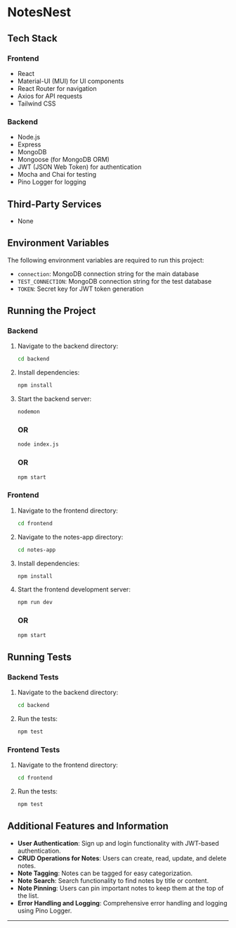 # NotesNest

## Tech Stack

### Frontend
- React
- Material-UI (MUI) for UI components
- React Router for navigation
- Axios for API requests
- Tailwind CSS

### Backend
- Node.js
- Express
- MongoDB
- Mongoose (for MongoDB ORM)
- JWT (JSON Web Token) for authentication
- Mocha and Chai for testing
- Pino Logger for logging

## Third-Party Services
- None

## Environment Variables

The following environment variables are required to run this project:
- `connection`: MongoDB connection string for the main database
- `TEST_CONNECTION`: MongoDB connection string for the test database
- `TOKEN`: Secret key for JWT token generation

## Running the Project

### Backend

1. Navigate to the backend directory:
   ```sh
   cd backend
   ```
2. Install dependencies:
   ```sh
   npm install
   ```
3. Start the backend server:
   ```sh
   nodemon
   ```
   ### OR
   ```sh
   node index.js
   ```
   ### OR
   ```sh
   npm start
   ```
### Frontend

1. Navigate to the frontend directory:
   ```sh
   cd frontend
   ```
2. Navigate to the notes-app directory:
   ```sh
   cd notes-app
   ```
3. Install dependencies:
   ```sh
   npm install
   ```
4. Start the frontend development server:
   ```sh
   npm run dev
   ```
   ### OR
   ```sh
   npm start
   ```

## Running Tests

### Backend Tests

1. Navigate to the backend directory:
   ```sh
   cd backend
   ```
2. Run the tests:
   ```sh
   npm test
   ```

### Frontend Tests

1. Navigate to the frontend directory:
   ```sh
   cd frontend
   ```
2. Run the tests:
   ```sh
   npm test
   ```

## Additional Features and Information

- **User Authentication**: Sign up and login functionality with JWT-based authentication.
- **CRUD Operations for Notes**: Users can create, read, update, and delete notes.
- **Note Tagging**: Notes can be tagged for easy categorization.
- **Note Search**: Search functionality to find notes by title or content.
- **Note Pinning**: Users can pin important notes to keep them at the top of the list.
- **Error Handling and Logging**: Comprehensive error handling and logging using Pino Logger.

---